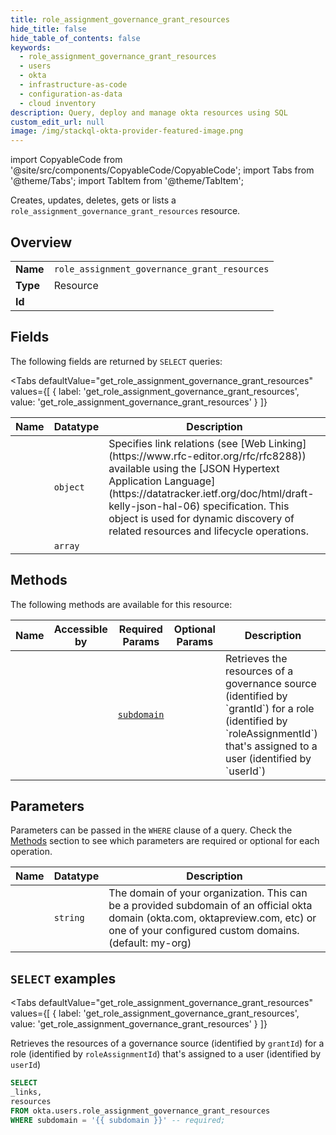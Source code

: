 ```yaml
--- 
title: role_assignment_governance_grant_resources
hide_title: false
hide_table_of_contents: false
keywords:
  - role_assignment_governance_grant_resources
  - users
  - okta
  - infrastructure-as-code
  - configuration-as-data
  - cloud inventory
description: Query, deploy and manage okta resources using SQL
custom_edit_url: null
image: /img/stackql-okta-provider-featured-image.png
---
```


import CopyableCode from '@site/src/components/CopyableCode/CopyableCode';
import Tabs from '@theme/Tabs';
import TabItem from '@theme/TabItem';

Creates, updates, deletes, gets or lists a <code>role_assignment_governance_grant_resources</code> resource.

## Overview
<table><tbody>
<tr><td><b>Name</b></td><td><code>role_assignment_governance_grant_resources</code></td></tr>
<tr><td><b>Type</b></td><td>Resource</td></tr>
<tr><td><b>Id</b></td><td><CopyableCode code="okta.users.role_assignment_governance_grant_resources" /></td></tr>
</tbody></table>

## Fields

The following fields are returned by `SELECT` queries:

<Tabs
    defaultValue="get_role_assignment_governance_grant_resources"
    values={[
        { label: 'get_role_assignment_governance_grant_resources', value: 'get_role_assignment_governance_grant_resources' }
    ]}
>
<TabItem value="get_role_assignment_governance_grant_resources">

<table>
<thead>
    <tr>
    <th>Name</th>
    <th>Datatype</th>
    <th>Description</th>
    </tr>
</thead>
<tbody>
<tr>
    <td><CopyableCode code="_links" /></td>
    <td><code>object</code></td>
    <td>Specifies link relations (see [Web Linking](https://www.rfc-editor.org/rfc/rfc8288)) available using the [JSON Hypertext Application Language](https://datatracker.ietf.org/doc/html/draft-kelly-json-hal-06) specification. This object is used for dynamic discovery of related resources and lifecycle operations.</td>
</tr>
<tr>
    <td><CopyableCode code="resources" /></td>
    <td><code>array</code></td>
    <td></td>
</tr>
</tbody>
</table>
</TabItem>
</Tabs>

## Methods

The following methods are available for this resource:

<table>
<thead>
    <tr>
    <th>Name</th>
    <th>Accessible by</th>
    <th>Required Params</th>
    <th>Optional Params</th>
    <th>Description</th>
    </tr>
</thead>
<tbody>
<tr>
    <td><a href="#get_role_assignment_governance_grant_resources"><CopyableCode code="get_role_assignment_governance_grant_resources" /></a></td>
    <td><CopyableCode code="select" /></td>
    <td><a href="#parameter-subdomain"><code>subdomain</code></a></td>
    <td></td>
    <td>Retrieves the resources of a governance source (identified by `grantId`) for a role (identified by `roleAssignmentId`) that's assigned to a user (identified by `userId`)</td>
</tr>
</tbody>
</table>

## Parameters

Parameters can be passed in the `WHERE` clause of a query. Check the [Methods](#methods) section to see which parameters are required or optional for each operation.

<table>
<thead>
    <tr>
    <th>Name</th>
    <th>Datatype</th>
    <th>Description</th>
    </tr>
</thead>
<tbody>
<tr id="parameter-subdomain">
    <td><CopyableCode code="subdomain" /></td>
    <td><code>string</code></td>
    <td>The domain of your organization. This can be a provided subdomain of an official okta domain (okta.com, oktapreview.com, etc) or one of your configured custom domains. (default: my-org)</td>
</tr>
</tbody>
</table>

## `SELECT` examples

<Tabs
    defaultValue="get_role_assignment_governance_grant_resources"
    values={[
        { label: 'get_role_assignment_governance_grant_resources', value: 'get_role_assignment_governance_grant_resources' }
    ]}
>
<TabItem value="get_role_assignment_governance_grant_resources">

Retrieves the resources of a governance source (identified by `grantId`) for a role (identified by `roleAssignmentId`) that's assigned to a user (identified by `userId`)

```sql
SELECT
_links,
resources
FROM okta.users.role_assignment_governance_grant_resources
WHERE subdomain = '{{ subdomain }}' -- required;
```
</TabItem>
</Tabs>
